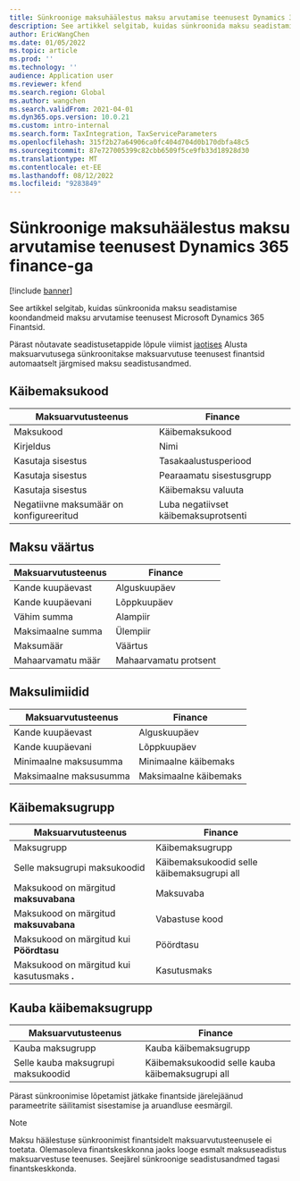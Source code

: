```yaml
---
title: Sünkroonige maksuhäälestus maksu arvutamise teenusest Dynamics 365 finance-ga
description: See artikkel selgitab, kuidas sünkroonida maksu seadistamise koondandmeid maksu arvutamise teenusest Microsoft Dynamics 365 Finantsid.
author: EricWangChen
ms.date: 01/05/2022
ms.topic: article
ms.prod: ''
ms.technology: ''
audience: Application user
ms.reviewer: kfend
ms.search.region: Global
ms.author: wangchen
ms.search.validFrom: 2021-04-01
ms.dyn365.ops.version: 10.0.21
ms.custom: intro-internal
ms.search.form: TaxIntegration, TaxServiceParameters
ms.openlocfilehash: 315f2b27a64906ca0fc404d704d0b170dbfa48c5
ms.sourcegitcommit: 87e727005399c82cbb6509f5ce9fb33d18928d30
ms.translationtype: MT
ms.contentlocale: et-EE
ms.lasthandoff: 08/12/2022
ms.locfileid: "9283849"
---
```

# <a name="sync-the-tax-setup-from-the-tax-calculation-service-to-dynamics-365-finance"></a>Sünkroonige maksuhäälestus maksu arvutamise teenusest Dynamics 365 finance-ga

[!include [banner](../includes/banner.md)]

See artikkel selgitab, kuidas sünkroonida maksu seadistamise koondandmeid maksu arvutamise teenusest Microsoft Dynamics 365 Finantsid.

Pärast nõutavate seadistusetappide lõpule viimist [jaotises](global-get-started-with-tax-calculation-service.md) Alusta maksuarvutusega sünkroonitakse maksuarvutuse teenusest finantsid automaatselt järgmised maksu seadistusandmed.

## <a name="sales-tax-code"></a>Käibemaksukood

| Maksuarvutusteenus           | Finance                             |
| --------------------------------- | ----------------------------------- |
| Maksukood                          | Käibemaksukood                      |
| Kirjeldus                       | Nimi                                |
| Kasutaja sisestus                        | Tasakaalustusperiood                   |
| Kasutaja sisestus                        | Pearaamatu sisestusgrupp                |
| Kasutaja sisestus                        | Käibemaksu valuuta                  |
| Negatiivne maksumäär on konfigureeritud | Luba negatiivset käibemaksuprotsenti |

## <a name="tax-value"></a>Maksu väärtus

| Maksuarvutusteenus | Finance                   |
| ----------------------- | ------------------------- |
| Kande kuupäevast   | Alguskuupäev                 |
| Kande kuupäevani     | Lõppkuupäev                   |
| Vähim summa          | Alampiir             |
| Maksimaalne summa          | Ülempiir             |
| Maksumäär                | Väärtus                     |
| Mahaarvamatu määr     | Mahaarvamatu protsent |

## <a name="tax-limits"></a>Maksulimiidid

| Maksuarvutusteenus | Finance           |
| ----------------------- | ----------------- |
| Kande kuupäevast   | Alguskuupäev         |
| Kande kuupäevani     | Lõppkuupäev           |
| Minimaalne maksusumma      | Minimaalne käibemaks |
| Maksimaalne maksusumma      | Maksimaalne käibemaks |

## <a name="sales-tax-group"></a>Käibemaksugrupp

| Maksuarvutusteenus                         | Finance                                    |
| ----------------------------------------------- | ------------------------------------------ |
| Maksugrupp                                       | Käibemaksugrupp                            |
| Selle maksugrupi maksukoodid                  | Käibemaksukoodid selle käibemaksugrupi all |
| Maksukood on märgitud **maksuvabana**         | Maksuvaba                                     |
| Maksukood on märgitud **maksuvabana**         | Vabastuse kood                                |
| Maksukood on märgitud kui **Pöördtasu** | Pöördtasu                             |
| Maksukood on märgitud kui kasutusmaks **.**        | Kasutusmaks                                    |

## <a name="item-sales-tax-group"></a>Kauba käibemaksugrupp

| Maksuarvutusteenus             | Finance                                         |
| ----------------------------------- | ----------------------------------------------- |
| Kauba maksugrupp                      | Kauba käibemaksugrupp                            |
| Selle kauba maksugrupi maksukoodid | Käibemaksukoodid selle kauba käibemaksugrupi all |

Pärast sünkroonimise lõpetamist jätkake finantside järelejäänud parameetrite säilitamist sisestamise ja aruandluse eesmärgil.

> [!NOTE]
> Maksu häälestuse sünkroonimist finantsidelt maksuarvutusteenusele ei toetata. Olemasoleva finantskeskkonna jaoks looge esmalt maksuseadistus maksuarvestuse teenuses. Seejärel sünkroonige seadistusandmed tagasi finantskeskkonda.
